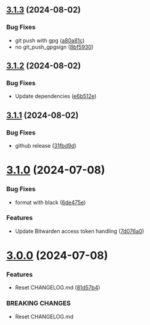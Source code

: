 ## [3.1.3](https://github.com/arpanrec/vaultops/compare/3.1.2...3.1.3) (2024-08-02)


### Bug Fixes

* git push with gpg ([a80a81c](https://github.com/arpanrec/vaultops/commit/a80a81c3cac82ef6ec987b77bd28e4add25df377))
* no git_push_gpgsign ([8bf5930](https://github.com/arpanrec/vaultops/commit/8bf5930a8196e04c14e07c2ee04f674d3cc6a150))

## [3.1.2](https://github.com/arpanrec/vaultops/compare/3.1.1...3.1.2) (2024-08-02)


### Bug Fixes

* Update dependencies ([e6b512e](https://github.com/arpanrec/vaultops/commit/e6b512e0eed9d2336cb2bb5bbeebadd583810082))

## [3.1.1](https://github.com/arpanrec/vaultops/compare/3.1.0...3.1.1) (2024-08-02)


### Bug Fixes

* github release ([31fbd9d](https://github.com/arpanrec/vaultops/commit/31fbd9d9acf98b0a4b49884f2b10d5d5aa5ac032))

# [3.1.0](https://github.com/arpanrec/vaultops/compare/3.0.0...3.1.0) (2024-07-08)


### Bug Fixes

* format with black ([6de475e](https://github.com/arpanrec/vaultops/commit/6de475e19abaa2bd96d62d3cf30d4d9eedfd6cde))


### Features

* Update Bitwarden access token handling ([7d076a0](https://github.com/arpanrec/vaultops/commit/7d076a0e2ed2798e6c8c53eee09a67a7fcc220b0))

# [3.0.0](https://github.com/arpanrec/vaultops/compare/2.1.0...3.0.0) (2024-07-08)


### Features

* Reset CHANGELOG.md ([81d57b4](https://github.com/arpanrec/vaultops/commit/81d57b4b92fd95b9352d169f63b11d8e35d8fc02))


### BREAKING CHANGES

* Reset CHANGELOG.md

